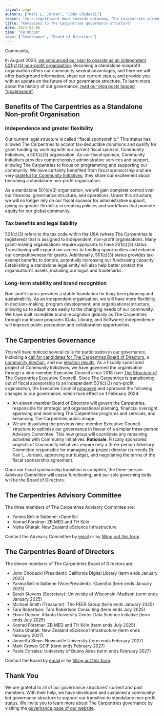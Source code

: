```yaml
---
layout: page
authors: ["Kari L. Jordan", "John Chodacki"]
teaser: "In a significant move towards autonomy, The Carpentries streamlines its governance structure to benefit our global community."
title: "Revisions to The Carpentries governance structure"
date: 2024-02-06
time: "09:00:00"
tags: ["Governance", "Board of Directors"]
---
```


Community,

In August 2023, [we announced our plan to operate as an independent 501(c)(3) non-profit organisation](https://carpentries.org/blog/2023/08/Carpentries-transition-to-independent-status/). Becoming a standalone nonprofit organisation offers our community several advantages, and here we will offer background information, share our current status, and provide you with an update on the future of our governance structure. To learn more about the history of our governance, [read our blog posts tagged "governance"](https://carpentries.org/posts-by-tags/#blog-tag-governance). 

## Benefits of The Carpentries as a Standalone Non-profit Organisation

### Independence and greater flexibility
Our current legal structure is called "fiscal sponsorship." This status has allowed The Carpentries to accept tax-deductible donations and qualify for grant funding by working with our current fiscal sponsor, Community Initiatives, a 501(c)(3) organisation. As our fiscal sponsor, Community Initiatives provides comprehensive administrative services and support, allowing The Carpentries to focus on programming and supporting our community. We have certainly benefited from fiscal sponsorship and are very [grateful for Community Initiatives](https://carpentries.org/blog/2019/12/CI-gratitudes/); they share our excitement about becoming a standalone non-profit organisation. 

As a standalone 501(c)(3) organisation, we will gain complete control over our finances, governance structure, and operations. Under this structure, we will no longer rely on our fiscal sponsor for administrative support, giving us greater flexibility in creating policies and workflows that promote equity for our global community. 

### Tax benefits and legal liability
501(c)(3) refers to the tax code within the USA (where The Carpentries is registered) that is assigned to independent, non-profit organisations. Many grant-making organisations require applicants to have 501(c)(3) status. Transitioning will expand our access to funding opportunities and enhance our competitiveness for grants. Additionally, 501(c)(3) status provides tax-exempt benefits to donors, potentially increasing our fundraising capacity. Establishing a standalone legal entity will also help better protect the organisation's assets, including our logos and trademarks.

### Long-term stability and brand recognition
Non-profit status provides a stable foundation for long-term planning and sustainability. As an independent organisation, we will have more flexibility in decision-making, program development, and organisational structure, allowing us to adapt more easily to the changing needs of our community. We have built incredible brand recognition globally as The Carpentries through our lesson programs (Data, Library, and Software); independence will improve public perception and collaboration opportunities. 

## The Carpentries Governance
You will have noticed several calls for participation in our governance, including a [call for candidates for The Carpentries Board of Directors](https://carpentries.org/blog/2023/09/board-of-directors-election-announcement/), a [community election](https://carpentries.org/blog/2023/11/election-nominees-for-the-2024-board-of-directors/), and our [election results](https://carpentries.org/blog/2024/01/announcing-the-results-of-the-2024-community-election/). As a fiscally sponsored project of Community Initiatives, we have governed the organisation through a nine-member Executive Council since 2018 (see [The Structure of The Carpentries Executive Council](https://carpentries.org/blog/2018/09/executive-committee-structure/)). Since The Carpentries is transitioning out of fiscal sponsorship to an independent 501(c)(3) non-profit organisation, the Executive Council [proposed](https://github.com/carpentries/governance/blob/main/minutes/2023/EC-minutes-2023-12-07-Q4.md) and approved the following changes to our governance, which took effect on 1 February 2024:

* An eleven-member Board of Directors will govern the Carpentries, responsible for strategic and organisational planning, financial oversight, approving and monitoring The Carpentries programs and services, and enhancing The Carpentries public image.
* We are dissolving the previous nine-member Executive Council structure to optimise our governance in favour of a simpler three-person Advisory Committee. This new group will coordinate any remaining activities with Community Initiatives. **Rationale**: Fiscally sponsored projects of Community Initiatives require only a three-person Advisory Committee responsible for managing our project director (currently Dr. Kari L. Jordan), approving our budget, and negotiating the terms of the fiscal sponsorship agreement.

Once our fiscal sponsorship transition is complete, the three-person Advisory Committee will cease functioning, and our sole governing body will be the Board of Directors.

## The Carpentries Advisory Committee
The three members of The Carpentries Advisory Committee are:
* Yanina Bellini Saibene: rOpenSci 
* Konrad Förstner: ZB MED and TH Köln
* Nisha Ghatak: New Zealand eScience Infrastructure

Contact the Advisory Committee by [email](mailto:advisory-committee@carpentries.org) or by [filling out this form](https://forms.gle/pLyUYUZhNBwaS3mb7). 

## The Carpentries Board of Directors 
The eleven members of The Carpentries Board of Directors are:
* John Chodacki (President): California Digital Library (term ends January 2025)
* Yanina Bellini Saibene (Vice President): rOpenSci (term ends January 2025)
* Sarah Stevens (Secretary): University of Wisconsin-Madison (term ends January 2025)
* Michael Smith (Treasurer): The PEER Group (term ends January 2025)
* Tara Robertson: Tara Robertson Consulting (term ends July 2025)
* Eboni Dotson: Atlanta University Center Data Science Initiative (term ends July 2025)
* Konrad Förstner: ZB MED and TH Köln (term ends July 2025)
* Nisha Ghatak: New Zealand eScience Infrastructure (term ends February 2027)
* Jannetta Steyn: Newcastle University (term ends February 2027)
* Mark Crowe: QCIF (term ends February 2027)
* Paola Corrales: University of Bueno Aires (term ends February 2027)

Contact the Board by [email](board@carpentries.org) or by [filling out this form](https://forms.gle/hbcdZZSNRNLSiMRU8). 

## Thank You
We are grateful to all of our governance structures' current and past members. With their help, we have developed and sustained a community-led governance structure to support our transition to standalone non-profit status. We invite you to learn more about The Carpentries governance by visiting the [governance page of our website](https://carpentries.org/governance/). 




